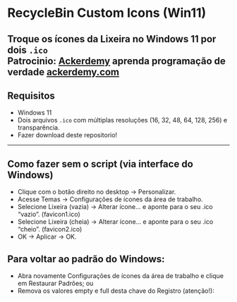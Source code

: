 # RecycleBin Custom Icons (Win11) 

Troque os ícones da **Lixeira** no Windows 11 por dois `.ico` </br>
Patrocinio: [Ackerdemy](https://ackerdemy.com) aprenda programação de verdade [ackerdemy.com](https://ackerdemy.com)
---

## Requisitos
- Windows 11
- Dois arquivos `.ico` com múltiplas resoluções (16, 32, 48, 64, 128, 256) e transparência.
- Fazer download deste repositorio! 

---

## Como fazer sem o script (via interface do Windows)

- Clique com o botão direito no desktop → Personalizar.
- Acesse Temas → Configurações de ícones da área de trabalho.
- Selecione Lixeira (vazia) → Alterar ícone... e aponte para o seu .ico “vazio”. (favicon1.ico)
- Selecione Lixeira (cheia) → Alterar ícone... e aponte para o seu .ico “cheio”. (favicon2.ico)
- OK → Aplicar → OK.

## Para voltar ao padrão do Windows:

- Abra novamente Configurações de ícones da área de trabalho e clique em Restaurar Padrões; ou
- Remova os valores empty e full desta chave do Registro (atenção!):
